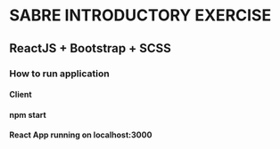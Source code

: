 # SABRE INTRODUCTORY EXERCISE

## ReactJS + Bootstrap + SCSS

### How to run application

#### Client

#### npm start
#### React App running on localhost:3000